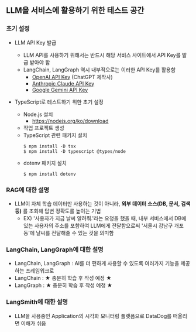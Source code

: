## LLM을 서비스에 활용하기 위한 테스트 공간

### 초기 설정
- LLM API Key 발급
  - LLM API를 사용하기 위해서는 반드시 해당 서비스 사이트에서 API Key를 발급 받아야 함
  - LangChain, LangGraph 역시 내부적으로는 이러한 API Key를 활용함
    - [OpenAI API Key](https://platform.openai.com/api-keys) (ChatGPT 제작사)
    - [Anthropic Claude API Key](https://console.anthropic.com/settings/keys)
    - [Google Gemini API Key](https://aistudio.google.com/apikey)
  

- TypeScript로 테스트하기 위한 초기 설정
  - Node.js 설치
    - https://nodejs.org/ko/download
  - 작업 프로젝트 생성
  - TypeScript 관련 패키지 설치
    ```shell
    $ npm install -D tsx
    $ npm install -D typescript @types/node
    ```
  - dotenv 패키지 설치
    ```shell
    $ npm install dotenv
    ```


### RAG에 대한 설명
  - LLM이 자체 학습 데이터만 사용하는 것이 아니라, **외부 데이터 소스(DB, 문서, 검색 등)** 를 조회해 답변 정확도를 높이는 기법
    - EX) '사용자가 지금 날씨 알려줘.'라는 요청을 했을 때, 내부 서비스에서 DB에 있는 사용자의 주소를 포함하여 LLM에게 전달함으로써 '서울시 강남구 개포동'에 날씨를 전달해줄 수 있는 것을 의미함


### LangChain, LangGraph에 대한 설명
  - LangChain, LangGraph : AI를 더 편하게 사용할 수 있도록 여러가지 기능을 제공하는 프레임워크로
  - LangChain : ★ 충분히 학습 후 작성 예정 ★
  - LangGraph : ★ 충분히 학습 후 작성 예정 ★


### LangSmith에 대한 설명
  - LLM을 사용중인 Application의 시각화 모니터링 플랫폼으로 DataDog를 떠올리면 이해가 쉬움
